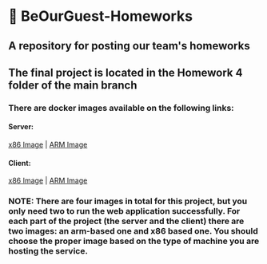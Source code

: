 # 📍 BeOurGuest-Homeworks
## A repository for posting our team's homeworks

## The final project is located in the Homework 4 folder of the main branch

### There are docker images available on the following links:
#### Server:
[x86 Image](https://hub.docker.com/repository/docker/lkolev/beourguest-server-amd64/general) | [ARM Image](https://hub.docker.com/repository/docker/lkolev/beourguest-server-arm64/general)
#### Client:
[x86 Image](https://hub.docker.com/repository/docker/lkolev/beourguest-client-amd64/general) | [ARM Image](https://hub.docker.com/repository/docker/lkolev/beourguest-client-arm64/general)

### <b>NOTE:</b> There are four images in total for this project, but you only need two to run the web application successfully. For each part of the project (the server and the client) there are two images: an arm-based one and x86 based one. You should choose the proper image based on the type of machine you are hosting the service.